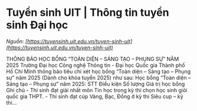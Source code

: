 # Tuyển sinh UIT | Thông tin tuyển sinh Đại học

_Nguồn: [https://tuyensinh.uit.edu.vn/tuyen-sinh-uit](https://tuyensinh.uit.edu.vn/tuyen-sinh-uit)_

THÔNG BÁO HỌC BỔNG “TOÀN DIỆN – SÁNG TẠO – PHỤNG SỰ” NĂM 2025 Trường Đại học Công nghệ Thông tin - Đại học Quốc gia Thành phố Hồ Chí Minh thông báo tiêu chí xét học bổng “Toàn diện – Sáng tạo – Phụng sự” năm 2025 (Dành cho khóa tuyển 2025) như sau: Học bổng “Toàn diện – Sáng tạo – Phụng sự” năm 2025: STT Điều kiện Số lượng Giá trị học bổng Ghi chú - Thí sinh đạt giải nhất môn Tin học trong kỳ thi chọn học sinh giỏi quốc gia THPT. - Thí sinh đạt cúp Vàng, Bạc, Đồng ở kỳ thi Siêu cup – kỳ thi...